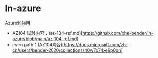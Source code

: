 # ln-azure
Azure勉強用

- AZ104 試験内容：(az-104-ref.md)[https://github.com/che-bender/ln-azure/blob/main/az-104-ref.md]
- learn path：(AZ104集合)[https://docs.microsoft.com/zh-cn/users/bender-2020/collections/40w7c74xe6p0on]

　
